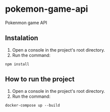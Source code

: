# pokemon-game-api
Pokenmon game API

## Instalation
1. Open a console in the project's root directory.
2. Run the command:
```
npm install
```

## How to run the project
1. Open a console in the project's root directory.
2. Run the command:
```
docker-compose up --build
```